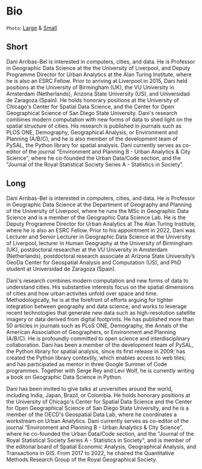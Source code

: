 # Bio

`Photo`: [Large](assets/img/dab_large.jpg) & [Small](assets/img/dab_small.jpg)

## Short

<p class='longform'>
Dani Arribas-Bel is interested in computers, cities, and data. He is Professor in Geographic Data Science at the the University of Liverpool, and Deputy Programme Director for Urban Analytics at the Alan Turing Institute, where he is also an ESRC Fellow. Prior to arriving at Liverpool in 2015, Dani held positions at the University of Birmingham (UK), the VU University in Amsterdam (Netherlands), Arizona State University (US), and Universidad de Zaragoza (Spain). He holds honorary positions at the University of Chicago's Center for Spatial Data Science, and the Center for Open Geographical Science of San Diego State University. Dani's research combines modern computation with new forms of data to shed light on the spatial structure of cities. His research is published in journals such as PLOS ONE, Demography, Geographical Analysis, or Environment and Planning (A/B/C), and he is also member of the development team of PySAL, the Python library for spatial analysis. Dani currently serves as co-editor of the journal "Environment and Planning B - Urban Analytics & City Science”, where he co-founded the Urban Data/Code section, and the "Journal of the Royal Statistical Society Series A - Statistics in Society”.
</p>

## Long

<p class='longform'>
Dani Arribas-Bel is interested in computers, cities, and data. He is Professor in Geographic Data Science at the Department of Geography and Planning of the University of Liverpool, where he runs the MSc in Geographic Data Science and is a member of the Geographic Data Science Lab. He is the Deputy Programme Director for Urban Analytics at The Alan Turing Institute, where he is also an ESRC Fellow. Prior to his appointment in 2022, Dani was Lecturer and Senior Lecturer in Geographic Data Science at the University of Liverpool, lecturer in Human Geography at the University of Birmingham (UK), postdoctoral researcher at the VU University in Amsterdam (Netherlands), postdoctoral research associate at Arizona State University’s GeoDa Center for Geospatial Analysis and Computation (US), and PhD student at Universidad de Zaragoza (Spain).
</p>

<p class='longform'>
Dani's research combines modern computation and new forms of data to understand cities. His substantive interests focus on the spatial dimensions of cities and how urban activites unfold over space and time. Methodologically, he is at the forefront of efforts arguing for tighter integration between geography and data science, and works to leverage recent technologies that generate new data such as high-resolution satellite imagery or data derived from digital footprints. He has published more than 50 articles in journals such as PLoS ONE, Demography, the Annals of the American Association of Geographers, or Environment and Planning (A/B/C). He is profoundly committed to open science and interdisciplinary collaboration. Dani has been a member of the development team of PySAL, the Python library for spatial analysis, since its first release in 2009; has created the Python library contextily, which enables access to web tiles; and has participated as mentor in three Google Summer of Code programmes. Together with Serge Rey and Levi Wolf, he is currently writing a book on Geographic Data Science in Python.
</p>

<p class='longform'>
Dani has been invited to give talks at universities around the world, including India, Japan, Brazil, or Colombia. He holds honorary positions at the University of Chicago's Center for Spatial Data Science and the Center for Open Geographical Science of San Diego State University, and he is a member of the OECD's Geospatial Data Lab, where he coordinates a workstream on Urban Analytics.
Dani currently serves as co-editor of the journal “Environment and Planning B - Urban Analytics & City Science”, where he co-founded the Urban Data/Code section, and the "Journal of the Royal Statistical Society Series A - Statistics in Society", and is member of the editorial board of Spatial Economic Analysis, Geographical Analysis, and Transactions in GIS. From 2017 to 2022, he chaired the Quantitative Methods Research Group of the Royal Geographical Society.
</p>
